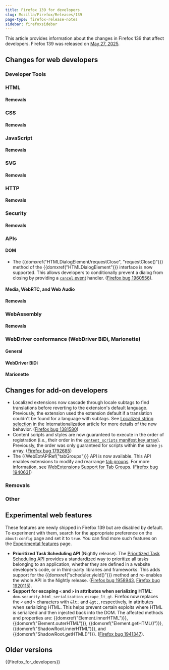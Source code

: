 ```yaml
---
title: Firefox 139 for developers
slug: Mozilla/Firefox/Releases/139
page-type: firefox-release-notes
sidebar: firefoxsidebar
---
```


This article provides information about the changes in Firefox 139 that affect developers. Firefox 139 was released on [May 27, 2025](https://whattrainisitnow.com/release/?version=139).

## Changes for web developers

### Developer Tools

### HTML

#### Removals

### CSS

#### Removals

### JavaScript

#### Removals

### SVG

#### Removals

### HTTP

#### Removals

### Security

#### Removals

### APIs

#### DOM

- The {{domxref("HTMLDialogElement/requestClose", "requestClose()")}} method of the {{domxref("HTMLDialogElement")}} interface is now supported.
  This allows developers to conditionally prevent a dialog from closing by providing a [`cancel` event](/en-US/docs/Web/API/HTMLDialogElement/cancel_event) handler.
  ([Firefox bug 1960556](https://bugzil.la/1960556)).

#### Media, WebRTC, and Web Audio

#### Removals

### WebAssembly

#### Removals

### WebDriver conformance (WebDriver BiDi, Marionette)

#### General

#### WebDriver BiDi

#### Marionette

## Changes for add-on developers

- Localized extensions now cascade through locale subtags to find translations before reverting to the extension's default language. Previously, the extension used the extension default if a translation couldn't be found for a language with subtags. See [Localized string selection](/en-US/docs/Mozilla/Add-ons/WebExtensions/Internationalization#localized_string_selection) in the Internationalization article for more details of the new behavior. ([Firefox bug 1381580](https://bugzil.la/1381580))
- Content scripts and styles are now guaranteed to execute in the order of registration (i.e., their order in the [`content_scripts` manifest key array](/en-US/docs/Mozilla/Add-ons/WebExtensions/manifest.json/content_scripts)). Previously, the order was only guaranteed for scripts within the same `js` array. ([Firefox bug 1792685](https://bugzil.la/1792685))
- The {{WebExtAPIRef("tabGroups")}} API is now available. This API enables extensions to modify and rearrange [tab groups](https://support.mozilla.org/en-US/kb/tab-groups). For more information, see [WebExtensions Support for Tab Groups](https://blog.mozilla.org/addons/2025/04/30/webextensions-support-for-tab-groups/). ([Firefox bug 1940631](https://bugzil.la/1940631))

### Removals

### Other

## Experimental web features

These features are newly shipped in Firefox 139 but are disabled by default. To experiment with them, search for the appropriate preference on the `about:config` page and set it to `true`. You can find more such features on the [Experimental features](/en-US/docs/Mozilla/Firefox/Experimental_features) page.

- **Prioritized Task Scheduling API** (Nightly release).
  The [Prioritized Task Scheduling API](/en-US/docs/Web/API/Prioritized_Task_Scheduling_API) provides a standardized way to prioritize all tasks belonging to an application, whether they are defined in a website developer's code, or in third-party libraries and frameworks.
  This adds support for the {{domxref("scheduler.yield()")}} method and re-enables the whole API in the Nightly release.
  ([Firefox bug 1958943](https://bugzil.la/1958943), [Firefox bug 1920115](https://bugzil.la/1920115)).
- **Support for escaping `<` and `>` in attributes when serializing HTML**: `dom.security.html_serialization_escape_lt_gt`.
  Firefox now replaces the `<` and `>` characters with `&lt;` and `&gt;`, respectively, in attributes when serializing HTML. This helps prevent certain exploits where HTML is serialized and then injected back into the DOM.
  The affected methods and properties are: {{domxref("Element.innerHTML")}}, {{domxref("Element.outerHTML")}}, {{domxref("Element.getHTML()")}}, {{domxref("ShadowRoot.innerHTML")}}, and {{domxref("ShadowRoot.getHTML()")}}. ([Firefox bug 1941347](https://bugzil.la/1941347)).

## Older versions

{{Firefox_for_developers}}
